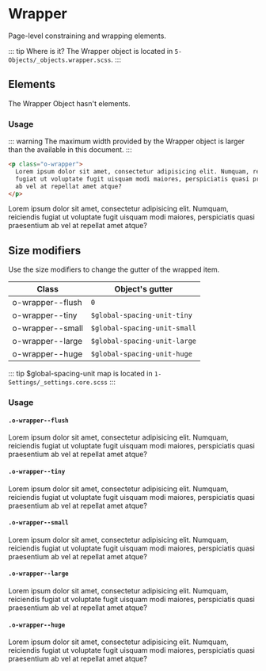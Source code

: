 # Wrapper

Page-level constraining and wrapping elements.

::: tip Where is it?
The Wrapper object is located in `5-Objects/_objects.wrapper.scss`.
:::

## Elements

The Wrapper Object hasn't elements.

### Usage

::: warning
The maximum width provided by the Wrapper object is larger than the available in this document.
:::

```html
<p class="o-wrapper">
  Lorem ipsum dolor sit amet, consectetur adipisicing elit. Numquam, reiciendis
  fugiat ut voluptate fugit uisquam modi maiores, perspiciatis quasi praesentium
  ab vel at repellat amet atque?
</p>
```

<p class="o-wrapper">
 Lorem ipsum dolor sit amet, consectetur adipisicing elit.  Numquam, reiciendis fugiat ut voluptate fugit uisquam modi maiores, perspiciatis quasi praesentium  ab vel at repellat amet atque?
</p>

## Size modifiers

Use the size modifiers to change the gutter of the wrapped item.

| Class            | Object's gutter             |
| ---------------- | ---------------------------- |
| o-wrapper--flush | `0`                          |
| o-wrapper--tiny  | `$global-spacing-unit-tiny`  |
| o-wrapper--small | `$global-spacing-unit-small` |
| o-wrapper--large | `$global-spacing-unit-large` |
| o-wrapper--huge  | `$global-spacing-unit-huge`  |

::: tip
\$global-spacing-unit map is located in `1-Settings/_settings.core.scss`
:::

### Usage

#### `.o-wrapper--flush`

<p class="o-wrapper o-wrapper--flush u-mt-small">
    Lorem ipsum dolor sit amet, consectetur adipisicing elit. Numquam, reiciendis fugiat ut voluptate fugit uisquam modi maiores, perspiciatis quasi praesentium ab vel at repellat amet atque?
</p>

#### `.o-wrapper--tiny`

<p class="o-wrapper o-wrapper--tiny u-mt-small">
    Lorem ipsum dolor sit amet, consectetur adipisicing elit. Numquam, reiciendis fugiat ut voluptate fugit uisquam modi maiores, perspiciatis quasi praesentium ab vel at repellat amet atque?
</p>

#### `.o-wrapper--small`

<p class="o-wrapper o-wrapper--small u-mt-small">
    Lorem ipsum dolor sit amet, consectetur adipisicing elit. Numquam, reiciendis fugiat ut voluptate fugit uisquam modi maiores, perspiciatis quasi praesentium ab vel at repellat amet atque?
</p>

#### `.o-wrapper--large`

<p class="o-wrapper o-wrapper--large u-mt-small">
    Lorem ipsum dolor sit amet, consectetur adipisicing elit. Numquam, reiciendis fugiat ut voluptate fugit uisquam modi maiores, perspiciatis quasi praesentium ab vel at repellat amet atque?
</p>

#### `.o-wrapper--huge`

<p class="o-wrapper o-wrapper--huge u-mt-small">
    Lorem ipsum dolor sit amet, consectetur adipisicing elit. Numquam, reiciendis fugiat ut voluptate fugit uisquam modi maiores, perspiciatis quasi praesentium ab vel at repellat amet atque?
</p>

<style lang="scss">
@import './outline.css';
</style>
